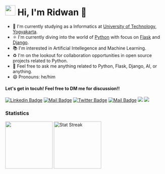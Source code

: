 <h1 class="flex"><img src="https://tva1.sinaimg.cn/large/e6c9d24egy1h1571l0uucg205k05egri.gif" width="32" />&nbsp;Hi, I'm Ridwan 👋</h1>

<!--
<p align="left">
  <samp>
    <a href="https://ridwaanhall.com" target='_blank'>landing page</a> .
        <a href="https://ridwaanhall.id" target='_blank'>website & portfolio</a> .
    <a href="https://ridwaanhall.id/blog" target='_blank'>blog</a> 
  </samp>
</p>
-->

- 🏢 I'm currently studying as a Informatics at [University of Technology, Yogyakarta](https://uty.ac.id/).
- ⚛️ I'm currently diving into the world of [Python](https://www.python.org/) with focus on [Flask](https://flask.palletsprojects.com/) and [Django](https://www.djangoproject.com/).
- 📚 I'm interested in Artificial Intellegence and Machine Learning.
- ♻️ I'm on the lookout for collaboration opportunities in open source projects related to Python.
- 💬 Feel free to ask me anything related to Python, Flask, Django, AI, or anything.
- 😄 Pronouns: he/him


####  Let's get in tocuh! Feel free to DM me for discussion!!

[![Linkedin Badge](https://img.shields.io/badge/-Ridwan%20Halim-0e76a8?style=flat&labelColor=0e76a8&logo=linkedin&logoColor=white)](https://www.linkedin.com/in/ridwaanhall/) 
[![Mail Badge](https://img.shields.io/badge/-@ridwaanhall-e84393?style=flat&labelColor=e84393&logo=instagram&logoColor=white)](https://instagram.com/ridwaanhall) 
[![Twitter Badge](https://img.shields.io/badge/-@ridwaanhall-1ca0f1?style=flat&labelColor=1ca0f1&logo=twitter&logoColor=white&link=https://twitter.com/ridwaanhall)](https://twitter.com/ridwaanhall) 
[![Mail Badge](https://img.shields.io/badge/-ridwaanhall.dev@gmail.com-c0392b?style=flat&labelColor=c0392b&logo=gmail&logoColor=white)](mailto:ridwaanhall.dev@gmail.com)
[![](https://komarev.com/ghpvc/?username=ridwaanhall&color=blue&label=Profile%20Views)](https://github.com/ridwaanhall/ridwaanhall)
[![](https://img.shields.io/github/followers/ridwaanhall?label=GitHub%20Followers)](https://github.com/ridwaanhall)
<br />

### Statistics

<span>
    <img height="150"  src="https://github-readme-stats.vercel.app/api/top-langs/?username=ridwaanhall&layout=compact&hide=php&langs_count=6" />
</span>
<!--
<span>
    <a href="https://wakatime.com/@ridwaanhall">
        <img height="150" src="https://github-readme-stats.vercel.app/api/wakatime?username=ridwaanhall&layout=compact&langs_count=6" />
    </a>
</span>
<span>
    <a href="https://github.com/ridwaanhall?tab=repositories&q=&type=&language=&sort=stargazers">
        <img height="150" src="https://github-readme-stats.vercel.app/api?username=ridwaanhall&show_icons=true&count_private=true&hide=contribs" />
    </a>
</span>
-->
<span>
    <img src="https://github-readme-streak-stats.herokuapp.com/?user=ridwaanhall" height="150" alt="Stat Streak" />
</span>